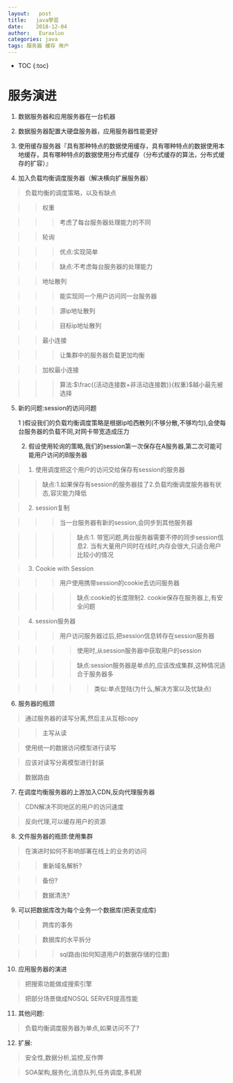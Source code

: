 ```yaml
---
layout:   post          
title:   java學習        
date:    2018-12-04       
author:   Euraxluo           
categories: java
tags: 服务器 缓存 用户
---
```

* TOC
{:toc}



# 服务演进
1. 数据服务器和应用服务器在一台机器
2. 数据服务器配置大硬盘服务器，应用服务器性能更好

3. 使用缓存服务器『具有那种特点的数据使用缓存，具有哪种特点的数据使用本地缓存，具有哪种特点的数据使用分布式缓存（分布式缓存的算法，分布式缓存的扩容）』

4. 加入负载均衡调度服务器（解决横向扩展服务器）

>负载均衡的调度策略，以及有缺点

>>权重

>>

>>>考虑了每台服务器处理能力的不同



>>轮询

>>>优点:实现简单

>>>缺点:不考虑每台服务器的处理能力



>>地址散列

>>>能实现同一个用户访问同一台服务器

>>>源ip地址散列

>>>目标ip地址散列





>>最小连接

>>

>>>让集群中的服务器负载更加均衡



>>加权最小连接

>>

>>>算法:$\frac{(活动连接数+非活动连接数)}{权重}$越小最先被选择



5. 新的问题:session的访问问题

    1 )假设我们的负载均衡调度策略是根据ip哈西散列(不够分散,不够均匀),会使每台服务器的负载不同,对网卡带宽造成压力

    2) 假设使用轮询的策略,我们的session第一次保存在A服务器,第二次可能可能用户访问的B服务器



  >1. 使用调度把这个用户的访问交给保存有session的服务器

  >>缺点:1.如果保存有session的服务器挂了2.负载均衡调度服务器有状态,容灾能力降低



  >2. session复制

  > >>当一台服务器有新的session,会同步到其他服务器

  > >>

  > >>>缺点:1. 带宽问题,两台服务器需要不停的同步session信息2. 当有大量用户同时在线时,内存会很大,只适合用户比较小的情况



  >3. Cookie with Session

  > >>用户使用携带session的cookie去访问服务器

  > >>

  > >>>缺点:cookie的长度限制2. cookie保存在服务器上,有安全问题



  >4. session服务器

  > >>用户访问服务器过后,把session信息转存在session服务器

  > >>>使用时,从session服务器中获取用户的session

  > >>>缺点:session服务器是单点的,应该改成集群,这种情况适合于服务器多

  > >>>

  > >>>>类似:单点登陆(为什么,解决方案以及忧缺点)



6. 服务器的瓶颈

>通过服务器的读写分离,然后主从互相copy

>

>>主写从读



>使用统一的数据访问模型进行读写

>应该对读写分离模型进行封装

>数据路由



7. 在调度均衡服务器的上游加入CDN,反向代理服务器

>CDN解决不同地区的用户的访问速度

>反向代理,可以缓存用户的资源



8. 文件服务器的瓶颈:使用集群

>在演进时如何不影响部署在线上的业务的访问

>>重新域名解析?

>>备份?

>>数据清洗?



9. 可以把数据库改为每个业务一个数据库(把表变成库)

>>跨库的事务

>>数据库的水平拆分

>>

>>>sql路由(如何知道用户的数据存储的位置)



10. 应用服务器的演进

>把搜索功能做成搜索引擎

>把部分场景做成NOSQL SERVER提高性能



11. 其他问题:

>负载均衡调度服务器为单点,如果访问不了?



12. 扩展:

>安全性,数据分析,监控,反作弊

>SOA架构,服务化,消息队列,任务调度,多机房
